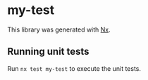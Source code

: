 # my-test

This library was generated with [Nx](https://nx.dev).

## Running unit tests

Run `nx test my-test` to execute the unit tests.
